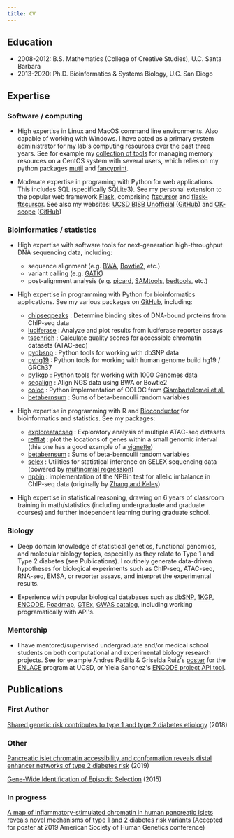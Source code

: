 ```yaml
---
title: CV
---
```


## Education

- 2008-2012: B.S. Mathematics (College of Creative Studies), U.C. Santa Barbara
- 2013-2020: Ph.D. Bioinformatics & Systems Biology, U.C. San Diego

## Expertise

### Software / computing

- High expertise in Linux and MacOS command line environments. Also capable of
working with Windows. I have acted as a primary system administrator for
my lab's computing resources over the past three years. See for example
my [collection of tools](https://github.com/anthony-aylward/memory_policy) for
managing memory resources on a CentOS system with several users, which
relies on my python packages [mutil](https://pypi.org/project/mutil/) and
[fancyprint](https://pypi.org/project/fancyprint/).

- Moderate expertise in programing with Python for web applications. This
includes SQL (specifically SQLite3). See my personal extension to the popular
web framework [Flask](https://flask.palletsprojects.com/en/1.1.x/), comprising
[ftscursor](https://pypi.org/project/ftscursor/) and
[flask-ftscursor](https://pypi.org/project/Flask-FTSCursor/). See also my
websites: [UCSD BISB Unofficial](https://ucsd-bisb.info/auth/demo)
([GitHub](https://github.com/anthony-aylward/ucsd-bisb-unofficial)) and
[OK-scope](http://okscope.info)
([GitHub](https://github.com/anthony-aylward/okscope))

### Bioinformatics / statistics

- High expertise with software tools for next-generation high-throughput DNA
sequencing data, including:
  * sequence alignment (e.g.
    [BWA](http://bio-bwa.sourceforge.net),
    [Bowtie2](http://bowtie-bio.sourceforge.net/bowtie2/index.shtml), etc.)
  * variant calling (e.g. [GATK](https://software.broadinstitute.org/gatk/))
  * post-alignment analysis (e.g.
    [picard](https://broadinstitute.github.io/picard/),
    [SAMtools](http://samtools.sourceforge.net),
    [bedtools](https://bedtools.readthedocs.io/en/latest/), etc.)

- High expertise in programming with Python for bioinformatics applications.
See my various packages on [GitHub](https://github.com/anthony-aylward),
including:
  * [chipseqpeaks](https://pypi.org/project/chipseqpeaks/) : Determine binding sites of DNA-bound proteins from ChIP-seq data
  * [luciferase](https://pypi.org/project/luciferase/) : Analyze and plot results from luciferase reporter assays
  * [tssenrich](https://pypi.org/project/tssenrich/) : Calculate quality scores for accessible chromatin datasets (ATAC-seq)
  * [pydbsnp](https://pypi.org/project/pydbsnp/) : Python tools for working with dbSNP data
  * [pyhg19](https://pypi.org/project/pydbsnp/) : Python tools for working with human genome build hg19 / GRCh37
  * [py1kgp](https://pypi.org/project/py1kgp/) : Python tools for working with 1000 Genomes data
  * [seqalign](https://pypi.org/project/seqalign/) : Align NGS data using BWA or Bowtie2
  * [coloc](https://pypi.org/project/coloc/) : Python implementation of COLOC from [Giambartolomei et al.](https://journals.plos.org/plosgenetics/article?id=10.1371/journal.pgen.1004383)
  * [betabernsum](https://pypi.org/project/betabernsum/) : Sums of beta-bernoulli random variables

- High expertise in programming with R and [Bioconductor](https://www.bioconductor.org) for bioinformatics and statistics. See my packages:
  * [exploreatacseq](https://github.com/anthony-aylward/exploreatacseq/blob/master/README.md) : Exploratory analysis of multiple ATAC-seq datasets
  * [refflat](https://github.com/anthony-aylward/refflat) : plot the locations of genes within a small genomic interval (this one has a good example of a [vignette](https://github.com/anthony-aylward/refflat/blob/master/vignettes/example_plot.md))
  * [betabernsum](https://github.com/anthony-aylward/betabernsum) : Sums of beta-bernoulli random variables
  * [selex](https://github.com/anthony-aylward/selex) : Utilities for statistical inference on SELEX sequencing data (powered by [multinomial regression](https://en.wikipedia.org/wiki/Multinomial_logistic_regression))
  * [npbin](https://github.com/anthony-aylward/npbin) : implementation of the NPBin test for allelic imbalance in ChIP-seq data (originally by [Zhang and Keleş](https://academic.oup.com/biostatistics/article/19/4/546/4591647))

- High expertise in statistical reasoning, drawing on 6 years of classroom
training in math/statistics (including undergraduate and graduate courses) and
further independent learning during graduate school.

### Biology

- Deep domain knowledge of statistical genetics, functional genomics, and
molecular biology topics, especially as they relate to Type 1 and Type 2
diabetes (see Publications). I routinely generate data-driven hypotheses for
biological experiments such as ChIP-seq, ATAC-seq, RNA-seq, EMSA, or reporter
assays, and interpret the experimental results.

- Experience with popular biological databases such as
[dbSNP](https://www.ncbi.nlm.nih.gov/snp/),
[1KGP](https://www.internationalgenome.org),
[ENCODE](https://www.encodeproject.org),
[Roadmap](http://www.roadmapepigenomics.org),
[GTEx](http://www.roadmapepigenomics.org), 
[GWAS catalog](https://www.ebi.ac.uk/gwas/), 
including working programatically with API's.

### Mentorship

- I have mentored/supervised undergraduate and/or medical school students
on both computational and experimental biology research projects. See for
example Andres Padilla & Griselda Ruiz's [poster](tcf7l2-nkx63-poster.pdf) for
the [ENLACE](http://graeve.ucsd.edu/ENLACE/) program at UCSD, or Yleia
Sanchez's [ENCODE project API tool](https://github.com/yleiaa/ENCODE).

## Publications

### First Author

[Shared genetic risk contributes to type 1 and type 2 diabetes etiology](https://academic.oup.com/hmg/advance-article-abstract/doi/10.1093/hmg/ddy314/5164287) (2018)

### Other

[Pancreatic islet chromatin accessibility and conformation reveals distal enhancer networks of type 2 diabetes risk](https://www.nature.com/articles/s41467-019-09975-4) (2019)

[Gene-Wide Identification of Episodic Selection](https://academic.oup.com/mbe/article/32/5/1365/1134918) (2015)

### In progress

[A map of inflammatory-stimulated chromatin in human pancreatic islets reveals novel mechanisms of type 1 and 2 diabetes risk variants](https://github.com/anthony-aylward/islet-cytokines-outline/blob/master/abstract.md) (Accepted for poster at 2019 American Society of Human Genetics conference)
